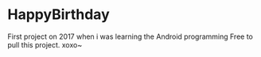# HappyBirthday

First project on 2017 when i was learning the Android programming
Free to pull this project. xoxo~
